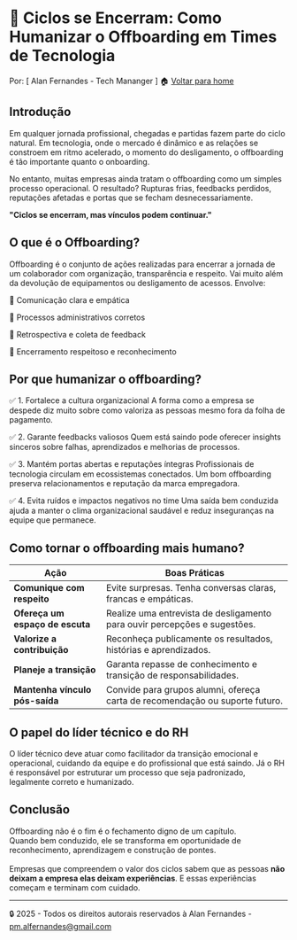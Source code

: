 # 🔁 Ciclos se Encerram: Como Humanizar o Offboarding em Times de Tecnologia
Por: [ Alan Fernandes - Tech Mananger ] :house: [Voltar para home](https://github.com/af-tech-manager/portfolio/blob/main/README.md)

## Introdução
Em qualquer jornada profissional, chegadas e partidas fazem parte do ciclo natural. Em tecnologia, onde o mercado é dinâmico e as relações se constroem em ritmo acelerado, o momento do desligamento, o offboarding é tão importante quanto o onboarding.

No entanto, muitas empresas ainda tratam o offboarding como um simples processo operacional. O resultado? Rupturas frias, feedbacks perdidos, reputações afetadas e portas que se fecham desnecessariamente.

**"Ciclos se encerram, mas vínculos podem continuar."**

## O que é o Offboarding?
Offboarding é o conjunto de ações realizadas para encerrar a jornada de um colaborador com organização, transparência e respeito. Vai muito além da devolução de equipamentos ou desligamento de acessos. Envolve:

📣 Comunicação clara e empática

🧾 Processos administrativos corretos

🧠 Retrospectiva e coleta de feedback

🤝 Encerramento respeitoso e reconhecimento

## Por que humanizar o offboarding?
✅ 1. Fortalece a cultura organizacional
A forma como a empresa se despede diz muito sobre como valoriza as pessoas mesmo fora da folha de pagamento.

✅ 2. Garante feedbacks valiosos
Quem está saindo pode oferecer insights sinceros sobre falhas, aprendizados e melhorias de processos.

✅ 3. Mantém portas abertas e reputações íntegras
Profissionais de tecnologia circulam em ecossistemas conectados. Um bom offboarding preserva relacionamentos e reputação da marca empregadora.

✅ 4. Evita ruídos e impactos negativos no time
Uma saída bem conduzida ajuda a manter o clima organizacional saudável e reduz inseguranças na equipe que permanece.

## Como tornar o offboarding mais humano?
| Ação                            | Boas Práticas                                                                |
| ------------------------------- | ---------------------------------------------------------------------------- |
| **Comunique com respeito**      | Evite surpresas. Tenha conversas claras, francas e empáticas.                |
| **Ofereça um espaço de escuta** | Realize uma entrevista de desligamento para ouvir percepções e sugestões.    |
| **Valorize a contribuição**     | Reconheça publicamente os resultados, histórias e aprendizados.              |
| **Planeje a transição**         | Garanta repasse de conhecimento e transição de responsabilidades.            |
| **Mantenha vínculo pós-saída**  | Convide para grupos alumni, ofereça carta de recomendação ou suporte futuro. |


## O papel do líder técnico e do RH
O líder técnico deve atuar como facilitador da transição emocional e operacional, cuidando da equipe e do profissional que está saindo. Já o RH é responsável por estruturar um processo que seja padronizado, legalmente correto e humanizado.

## Conclusão
Offboarding não é o fim é o fechamento digno de um capítulo. \
Quando bem conduzido, ele se transforma em oportunidade de reconhecimento, aprendizagem e construção de pontes. \
\
Empresas que compreendem o valor dos ciclos sabem que as pessoas **não deixam a empresa elas deixam experiências**. E essas experiências começam e terminam com cuidado.

---
:lock: 2025 - Todos os direitos autorais reservados à Alan Fernandes - pm.alfernandes@gmail.com
